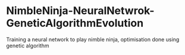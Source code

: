 # NimbleNinja-NeuralNetwrok-GeneticAlgorithmEvolution
Training a neural network to play nimble ninja, optimisation done using genetic algorithm
